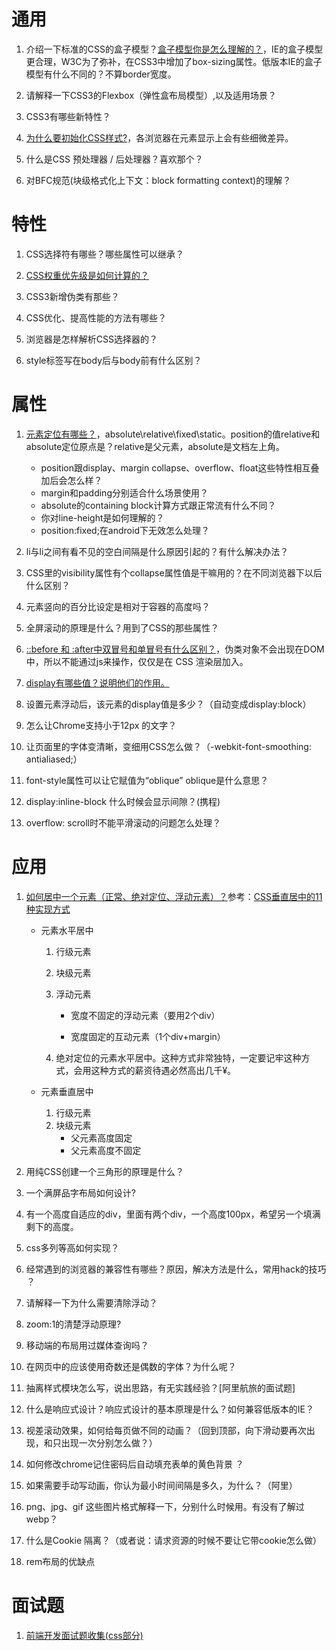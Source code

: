 # 通用

1. 介绍一下标准的CSS的盒子模型？[盒子模型你是怎么理解的？](https://blog.csdn.net/lxcao/article/details/52620453)，IE的盒子模型更合理，W3C为了弥补，在CSS3中增加了box-sizing属性。低版本IE的盒子模型有什么不同的？不算border宽度。
2. 请解释一下CSS3的Flexbox（弹性盒布局模型）,以及适用场景？

1. CSS3有哪些新特性？

1. [为什么要初始化CSS样式?](https://blog.csdn.net/lxcao/article/details/52678973)，各浏览器在元素显示上会有些细微差异。
2. 什么是CSS 预处理器 / 后处理器？喜欢那个？

1. 对BFC规范(块级格式化上下文：block formatting context)的理解？

# 特性

1. CSS选择符有哪些？哪些属性可以继承？

1. [CSS权重优先级是如何计算的？](https://blog.csdn.net/lxcao/article/details/52641272)

1. CSS3新增伪类有那些？

1. CSS优化、提高性能的方法有哪些？

1. 浏览器是怎样解析CSS选择器的？

1. style标签写在body后与body前有什么区别？

# 属性

1. [元素定位有哪些？](https://blog.csdn.net/lxcao/article/details/52634189)，absolute\relative\fixed\static。position的值relative和absolute定位原点是？relative是父元素，absolute是文档左上角。
   - position跟display、margin collapse、overflow、float这些特性相互叠加后会怎么样？
   - margin和padding分别适合什么场景使用？
   - absolute的containing block计算方式跟正常流有什么不同？
   - 你对line-height是如何理解的？
   - position:fixed;在android下无效怎么处理？
2. li与li之间有看不见的空白间隔是什么原因引起的？有什么解决办法？
3. CSS里的visibility属性有个collapse属性值是干嘛用的？在不同浏览器下以后什么区别？

1. 元素竖向的百分比设定是相对于容器的高度吗？

1. 全屏滚动的原理是什么？用到了CSS的那些属性？

1. [::before 和 :after中双冒号和单冒号有什么区别？](https://blog.csdn.net/lxcao/article/details/52640662)，伪类对象不会出现在DOM中，所以不能通过js来操作，仅仅是在 CSS 渲染层加入。

1. [display有哪些值？说明他们的作用。](https://blog.csdn.net/lxcao/article/details/52673179)

1. 设置元素浮动后，该元素的display值是多少？（自动变成display:block）

1. 怎么让Chrome支持小于12px 的文字？

1. 让页面里的字体变清晰，变细用CSS怎么做？（-webkit-font-smoothing: antialiased;）

1. font-style属性可以让它赋值为“oblique” oblique是什么意思？

1. display:inline-block 什么时候会显示间隙？(携程)

1. overflow: scroll时不能平滑滚动的问题怎么处理？

# 应用

1. [如何居中一个元素（正常、绝对定位、浮动元素）？](https://blog.csdn.net/lxcao/article/details/52670724)参考：[CSS垂直居中的11种实现方式](https://www.cnblogs.com/zhouhuan/p/vertical_center.html)

   - 元素水平居中

     1. 行级元素

     2. 块级元素

     3. 浮动元素

        - 宽度不固定的浮动元素（要用2个div）

        - 宽度固定的互动元素（1个div+margin）

     4. 绝对定位的元素水平居中。这种方式非常独特，一定要记牢这种方式，会用这种方式的薪资待遇必然高出几千¥。

   - 元素垂直居中

     1. 行级元素
     2. 块级元素
        - 父元素高度固定
        - 父元素高度不固定
1. 用纯CSS创建一个三角形的原理是什么？
2. 一个满屏品字布局如何设计?
3. 有一个高度自适应的div，里面有两个div，一个高度100px，希望另一个填满剩下的高度。
4. css多列等高如何实现？
5. 经常遇到的浏览器的兼容性有哪些？原因，解决方法是什么，常用hack的技巧 ？
6. 请解释一下为什么需要清除浮动？
7. zoom:1的清楚浮动原理?
9. 移动端的布局用过媒体查询吗？
1. 在网页中的应该使用奇数还是偶数的字体？为什么呢？
2. 抽离样式模块怎么写，说出思路，有无实践经验？[阿里航旅的面试题]
3. 什么是响应式设计？响应式设计的基本原理是什么？如何兼容低版本的IE？
4. 视差滚动效果，如何给每页做不同的动画？（回到顶部，向下滑动要再次出现，和只出现一次分别怎么做？）
5. 如何修改chrome记住密码后自动填充表单的黄色背景 ？
6. 如果需要手动写动画，你认为最小时间间隔是多久，为什么？（阿里）
7. png、jpg、gif 这些图片格式解释一下，分别什么时候用。有没有了解过webp？
8. 什么是Cookie 隔离？（或者说：请求资源的时候不要让它带cookie怎么做）
9. rem布局的优缺点

# 面试题

1. [前端开发面试题收集(css部分)](https://www.cnblogs.com/wj204/p/5813736.html)